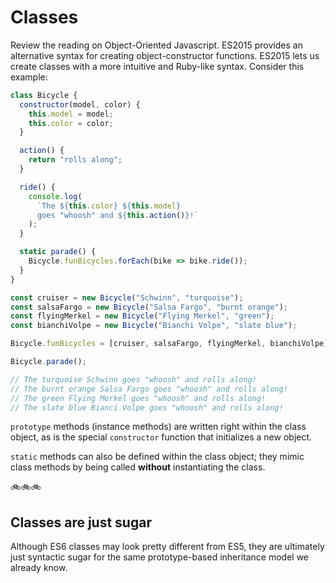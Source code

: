 # Classes

Review the reading on Object-Oriented Javascript. ES2015 provides an
alternative syntax for creating object-constructor functions. ES2015 lets us
create classes with a more intuitive and Ruby-like syntax. Consider this
example:

```javascript
class Bicycle {
  constructor(model, color) {
    this.model = model;
    this.color = color;
  }

  action() {
    return "rolls along";
  }

  ride() {
    console.log(
      `The ${this.color} ${this.model}  
      goes "whoosh" and ${this.action()}!`
    );
  }

  static parade() {
    Bicycle.funBicycles.forEach(bike => bike.ride());
  }
}

const cruiser = new Bicycle("Schwinn", "turquoise");
const salsaFargo = new Bicycle("Salsa Fargo", "burnt orange");
const flyingMerkel = new Bicycle("Flying Merkel", "green");
const bianchiVolpe = new Bicycle("Bianchi Volpe", "slate blue");

Bicycle.funBicycles = [cruiser, salsaFargo, flyingMerkel, bianchiVolpe];

Bicycle.parade();

// The turquoise Schwinn goes "whoosh" and rolls along!
// The burnt orange Salsa Fargo goes "whoosh" and rolls along!
// The green Flying Merkel goes "whoosh" and rolls along!
// The slate blue Bianci Volpe goes "whoosh" and rolls along!
```

`prototype` methods (instance methods) are written right within the class
object, as is the special `constructor` function that initializes a new object.

`static` methods can also be defined within the class object; they mimic class
methods by being called **without** instantiating the class.

:bike::bike::bike:

## Classes are just sugar

Although ES6 classes may look pretty different from ES5, they are ultimately
just syntactic sugar for the same prototype-based inheritance model we already
know.
